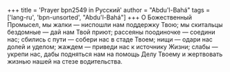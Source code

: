 +++
title = 'Prayer bpn2549 in Русский'
author = "Abdu'l-Bahá"
tags = ['lang-ru', 'bpn-unsorted', "Abdu'l-Bahá"]
+++
О Божественный Промысел, мы жалки — ниспошли нам поддержку Твою; мы скитальцы бездомные — дай нам Твой приют; рассеяны поодиночке — соедини нас; сбились с пути — собери нас в стаде Твоем; нищи — одари нас долей и уделом; жаждем — приведи нас к источнику Жизни; слабы — укрепи нас, дабы подняться нам на помощь Делу Твоему и жертвовать жизнью нашей на стезе водительства.
